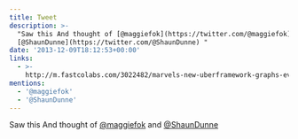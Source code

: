 ```yaml
---
title: Tweet
description: >-
  "Saw this And thought of [@maggiefok](https://twitter.com/@maggiefok) and
  [@ShaunDunne](https://twitter.com/@ShaunDunne) "
date: '2013-12-09T18:12:53+00:00'
links:
  - >-
    http://m.fastcolabs.com/3022482/marvels-new-uberframework-graphs-every-character-in-the-universe?partner=rss&utm_source=feedburner&utm_campaign=Feed:+fastcompany/headlines+(Fast+Company)&utm_content=buffera2652&utm_medium=twitter#2
mentions:
  - '@maggiefok'
  - '@ShaunDunne'
---
```

Saw this And thought of [@maggiefok](https://twitter.com/@maggiefok) and [@ShaunDunne](https://twitter.com/@ShaunDunne) 
